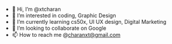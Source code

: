 - 👋 Hi, I’m @xtcharan
- 👀 I’m interested in coding, Graphic Design
- 🌱 I’m currently learning cs50x, UI UX design, Digital Marketing
- 💞️ I’m looking to collaborate on Google
- 📫 How to reach me @charanxt@gmail.com

<!---
xtcharan/xtcharan is a ✨ special ✨ repository because its `README.md` (this file) appears on your GitHub profile.
You can click the Preview link to take a look at your changes.
--->
